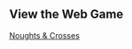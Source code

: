 <!DOCTYPE html>
<html lang="en">
<head>
</head>
    <body>
  <h2>View the Web Game</h2>
  
  <a href="https://kilieva.github.io/Web-Game-Noughts-Crosses/">Noughts & Crosses</a>
 </body>
</html>
